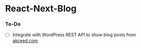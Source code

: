 # React-Next-Blog

### To-Do
- [ ] Integrate with WordPress REST API to show blog posts from [akceed.com](https://www.akceed.com)
